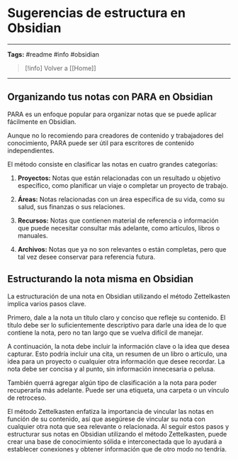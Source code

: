 # Sugerencias de estructura en Obsidian

***
**Tags:** #readme #info #obsidian 

> [!info] Volver a [[Home]]

***

## Organizando tus notas con PARA en Obsidian

PARA es un enfoque popular para organizar notas que se puede aplicar fácilmente en Obsidian.

Aunque no lo recomiendo para creadores de contenido y trabajadores del conocimiento, PARA puede ser útil para escritores de contenido independientes.

El método consiste en clasificar las notas en cuatro grandes categorías:

1. **Proyectos:** Notas que están relacionadas con un resultado u objetivo específico, como planificar un viaje o completar un proyecto de trabajo.

2. **Áreas:** Notas relacionadas con un área específica de su vida, como su salud, sus finanzas o sus relaciones.

3. **Recursos:** Notas que contienen material de referencia o información que puede necesitar consultar más adelante, como artículos, libros o manuales.

4. **Archivos:** Notas que ya no son relevantes o están completas, pero que tal vez desee conservar para referencia futura.

## Estructurando la nota misma en Obsidian

La estructuración de una nota en Obsidian utilizando el método Zettelkasten implica varios pasos clave.

Primero, dale a la nota un título claro y conciso que refleje su contenido. El título debe ser lo suficientemente descriptivo para darle una idea de lo que contiene la nota, pero no tan largo que se vuelva difícil de manejar.

A continuación, la nota debe incluir la información clave o la idea que desea capturar. Esto podría incluir una cita, un resumen de un libro o artículo, una idea para un proyecto o cualquier otra información que desee recordar. La nota debe ser concisa y al punto, sin información innecesaria o pelusa.

También querrá agregar algún tipo de clasificación a la nota para poder recuperarla más adelante. Puede ser una etiqueta, una carpeta o un vínculo de retroceso.

El método Zettelkasten enfatiza la importancia de vincular las notas en función de su contenido, así que asegúrese de vincular su nota con cualquier otra nota que sea relevante o relacionada.
Al seguir estos pasos y estructurar sus notas en Obsidian utilizando el método Zettelkasten, puede crear una base de conocimiento sólida e interconectada que lo ayudará a establecer conexiones y obtener información que de otro modo no tendría.
